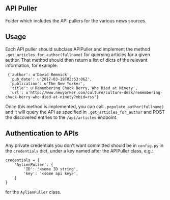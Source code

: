 ## API Puller

Folder which includes the API pullers for the various news sources.

## Usage

Each API puller should subclass APIPuller and implement the method `.get_articles_for_author(fullname)` for querying articles for a given author.  That method should then return a list of dicts of the relevant information, for example:

```
 {'author': u'David Remnick',
  'pub_date': u'2017-03-19T02:53:06Z',
  'publication': u'The New Yorker',
  'title': u'Remembering Chuck Berry, Who Died at Ninety',
  'url': u'http://www.newyorker.com/culture/culture-desk/remembering-chuck-berry-who-died-at-ninety?mbid=rss'}
```

Once this method is implemented, you can call `.populate_author(fullname)` and it will query the API as specified in `.get_articles_for_author` and POST the discovered entries to the `/api/articles` endpoint.

## Authentication to APIs

Any private credentials you don't want committed should be in `config.py` in the `credentials` dict, under a key named after the APIPuller class, e.g.:

```
credentials = {
    'AylienPuller': {
        'ID': '<some ID string',
        'key': '<some api key>',
    }
}
```
for the `AylienPuller` class.
